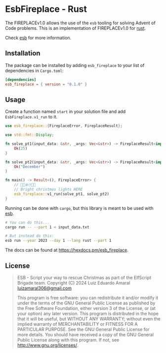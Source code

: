 # EsbFireplace - Rust

The FIREPLACEv1.0 allows the use of the `esb` tooling for solving Advent of Code problems.
This is an implementation of FIREPLACEv1.0 for [rust](https://www.rust-lang.org/).

Check [esb](https://github.com/luxedo/esb) for more information.

## Installation

The package can be installed by adding `esb_fireplace` to your list of dependencies in `Cargo.toml`:

```toml
[dependencies]
esb_fireplace = { version = "0.1.0" }
```

## Usage

Create a function named `start` in your solution file and add `EsbFireplace.v1_run` to it.

```rust
use esb_fireplace::{FireplaceError, FireplaceResult};

use std::fmt::Display;

fn solve_pt1(input_data: &str, _args: Vec<&str>) -> FireplaceResult<impl Display> {
    Ok(25)
}

fn solve_pt2(input_data: &str, _args: Vec<&str>) -> FireplaceResult<impl Display> {
    Ok("December")
}

fn main() -> Result<(), FireplaceError> {
    // 🎅🎄❄️☃️🎁🦌
    // Bright christmas lights HERE
    esb_fireplace::v1_run(solve_pt1, solve_pt2)
}
```

Running can be done with `cargo`, but this library is meant to be used with [esb](https://github.com/luxedo/esb).

```bash
# You can do this...
cargo run -- --part 1 < input_data.txt

# But instead do this:
esb run --year 2023 --day 1 --lang rust --part 1
```

The docs can be found at <https://hexdocs.pm/esb_fireplace>.

## License

> ESB - Script your way to rescue Christmas as part of the ElfScript Brigade team.
> Copyright (C) 2024 Luiz Eduardo Amaral <luizamaral306@gmail.com>
>
> This program is free software: you can redistribute it and/or modify
> it under the terms of the GNU General Public License as published by
> the Free Software Foundation, either version 3 of the License, or
> (at your option) any later version.
> This program is distributed in the hope that it will be useful,
> but WITHOUT ANY WARRANTY; without even the implied warranty of
> MERCHANTABILITY or FITNESS FOR A PARTICULAR PURPOSE. See the
> GNU General Public License for more details.
> You should have received a copy of the GNU General Public License
> along with this program. If not, see <http://www.gnu.org/licenses/>.
